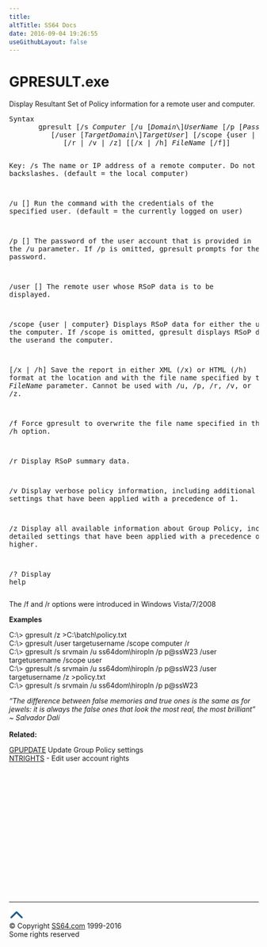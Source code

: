 ```yaml
---
title:
altTitle: SS64 Docs
date: 2016-09-04 19:26:55
useGithubLayout: false
---
```

<!-- #BeginLibraryItem "/Library/head_nt.lbi" --><!-- #EndLibraryItem --><h1>GPRESULT.exe</h1> 
<p>Display Resultant Set of Policy information for a remote user and computer.</p>
<pre>Syntax
       gpresult [/s <i>Computer</i> [/u [<i>Domain</i>\]<i>UserName</i> [/p [<i>Password</i>]]]]
          [/user [<i>TargetDomain</i>\]<i>TargetUser</i>] [/scope {user | computer}]
             [/r | /v | /z] [[/x | /h] <i>FileName</i> [/f]]

Key:
   /s        The name or IP address of a remote computer. Do not use backslashes.
             (default = the local computer)

   /u [<domain>\]<username>    Run the command with the credentials of the specified user.
             (default = the currently logged on user)

   /p [<password>]     The password of the user account that is provided in the /u parameter.
             If /p is omitted, gpresult prompts for the password.

   /user [<targetdomain>\] The remote user whose RSoP data is to be displayed.

   /scope {user | computer}
             Displays RSoP data for either the user or the computer.
             If /scope is omitted, gpresult displays RSoP data for both the userand the computer.

   [/x | /h] <filename>Save the report in either XML (/x) or HTML (/h) format at the location and
             with the file name specified by the <i>FileName</i> parameter.
             Cannot be used with /u, /p, /r, /v, or /z.

   /f        Force gpresult to overwrite the file name specified in the /x or /h option.

   /r        Display RSoP summary data.

   /v        Display verbose policy information, including additional detailed settings that
             have been applied with a precedence of 1.

   /z        Display all available information about Group Policy, including detailed settings
             that have been applied with a precedence of 1 and higher.

   /?        Display help</filename></targetdomain></password></username></domain></pre>
<p>The /f and /r options were introduced in Windows Vista/7/2008 </p>
<p><span class="body"><b>Examples</b></span></p>
<p><span class="code">C:\&gt; gpresult /z &gt;C:\batch\policy.txt<br>
</span><span class="code">C:\&gt; gpresult /user targetusername /scope computer /r<br>
C:\&gt; gpresult /s srvmain /u ss64dom\hiropln /p p@ssW23 /user targetusername /scope user<br>
C:\&gt; gpresult /s srvmain /u ss64dom\hiropln /p p@ssW23 /user targetusername /z &gt;policy.txt<br>
C:\&gt; gpresult /s srvmain /u ss64dom\hiropln /p p@ssW23</span></p>
<p><span class="quote"><i>“The difference between false memories and true ones is the same as for jewels: it is always the false ones that look the most real, the most brilliant” ~ Salvador Dalí</i></span><span class="body"><i><br>
  </i> <br>
</span> <b>Related:</b></p>
<p> <a href="gpupdate.html">GPUPDATE</a> Update Group Policy settings<br>
<a href="ntrights.html">NTRIGHTS</a> - Edit user account rights</p><!-- #BeginLibraryItem "/Library/foot_nt.lbi" --><p>
<!-- windows300 -->
<ins class="adsbygoogle" style="display:inline-block;width:300px;height:250px" data-ad-client="ca-pub-6140977852749469" data-ad-slot="7649547908"></ins>
<script>
(adsbygoogle = window.adsbygoogle || []).push({});
</script></p>
<hr>
<div id="bl" class="footer"><a href="gpresult.html#"><img src="../images/top.png" width="30" height="22" alt="Back to the Top"></a></div>
<div id="br" class="footer, tagline">© Copyright <a href="http://ss64.com/">SS64.com</a> 1999-2016<br>
Some rights reserved</div><!-- #EndLibraryItem -->

